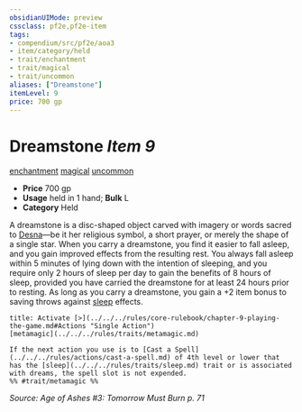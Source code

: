 ```yaml
---
obsidianUIMode: preview
cssclass: pf2e,pf2e-item
tags:
- compendium/src/pf2e/aoa3
- item/category/held
- trait/enchantment
- trait/magical
- trait/uncommon
aliases: ["Dreamstone"]
itemLevel: 9
price: 700 gp
---
```

# Dreamstone *Item 9*  
[enchantment](../../../rules/traits/enchantment.md)  [magical](../../../rules/traits/magical.md)  [uncommon](../../../rules/traits/uncommon.md)  

- **Price** 700 gp
- **Usage** held in 1 hand; **Bulk** L
- **Category** Held

A dreamstone is a disc-shaped object carved with imagery or words sacred to [Desna](../../setting/deities/desna.md)—be it her religious symbol, a short prayer, or merely the shape of a single star. When you carry a dreamstone, you find it easier to fall asleep, and you gain improved effects from the resulting rest. You always fall asleep within 5 minutes of lying down with the intention of sleeping, and you require only 2 hours of sleep per day to gain the benefits of 8 hours of sleep, provided you have carried the dreamstone for at least 24 hours prior to resting. As long as you carry a dreamstone, you gain a +2 item bonus to saving throws against [sleep](../../../rules/traits/sleep.md) effects.

```ad-embed-ability
title: Activate [>](../../../rules/core-rulebook/chapter-9-playing-the-game.md#Actions "Single Action")
[metamagic](../../../rules/traits/metamagic.md)  

If the next action you use is to [Cast a Spell](../../../rules/actions/cast-a-spell.md) of 4th level or lower that has the [sleep](../../../rules/traits/sleep.md) trait or is associated with dreams, the spell slot is not expended.  
%% #trait/metamagic %%
```

*Source: Age of Ashes #3: Tomorrow Must Burn p. 71*
